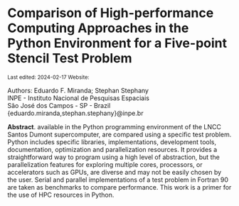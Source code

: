 # Comparison of High-performance Computing Approaches in the Python Environment for a Five-point Stencil Test Problem

<small>
Last edited: 2024-02-17  
Website: <http://efurlanm.github.io/bs21/>
</small>

Authors: Eduardo F. Miranda; Stephan Stephany  
INPE - Instituto Nacional de Pesquisas Espaciais  
São José dos Campos - SP - Brazil  
\{eduardo.miranda,stephan.stephany\}@inpe.br

**Abstract**. available in the Python programming environment of the LNCC Santos Dumont supercomputer, are compared using a specific test problem. Python includes specific libraries, implementations, development tools, documentation, optimization and parallelization resources. It provides a straightforward way to program using a high level of abstraction, but the parallelization features for exploring multiple cores, processors, or accelerators such as GPUs, are diverse and may not be easily chosen by the user. Serial and parallel implementations of a test problem in Fortran 90 are taken as benchmarks to compare performance. This work is a primer for the use of HPC resources in Python.
